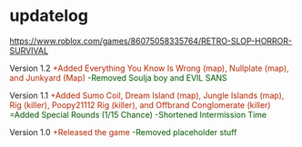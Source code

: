 # updatelog
https://www.roblox.com/games/86075058335764/RETRO-SLOP-HORROR-SURVIVAL

Version 1.2
<font color="rgb(0, 255, 0)"> +Added Everything You Know Is Wrong (map), Nullplate (map), 
and Junkyard (Map) </font>
<font color="rgb(255, 0, 0)"> -Removed Soulja boy and EVIL SANS </font>

Version 1.1
<font color="rgb(0, 255, 0)"> +Added Sumo Coil, Dream Island (map), Jungle Islands (map), Rig (killer), 
Poopy21112 Rig (killer), and Offbrand Conglomerate (killer) </font>
<font color="rgb(255, 255, 0)"> =Added Special Rounds (1/15 Chance) </font>
<font color="rgb(255, 0, 0)"> -Shortened Intermission Time </font>

Version 1.0
<font color="rgb(0, 255, 0)"> +Released the game </font>
<font color="rgb(255, 0, 0)"> -Removed placeholder stuff </font>
